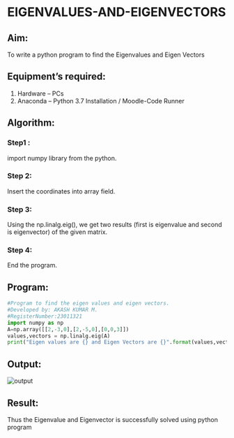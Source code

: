 # EIGENVALUES-AND-EIGENVECTORS
## Aim:
To write a python program to find the Eigenvalues and Eigen Vectors
## Equipment’s required:
1. 	Hardware – PCs
2. 	Anaconda – Python 3.7 Installation / Moodle-Code Runner
## Algorithm:
### Step1 : 
import numpy library from the python. 
### Step 2: 
Insert the coordinates into array field.
### Step 3: 
Using the np.linalg.eig(),  we get two results (first is eigenvalue and second is eigenvector) of the given matrix.
### Step 4: 
End the program.

## Program:
```python
#Program to find the eigen values and eigen vectors.
#Developed by: AKASH KUMAR M.
#RegisterNumber:23011321
import numpy as np
A=np.array([[2,-3,0],[2,-5,0],[0,0,3]])
values,vectors = np.linalg.eig(A)
print("Eigen values are {} and Eigen Vectors are {}".format(values,vectors))
```

## Output:
![output](https://github.com/akash7812/EIGENVALUES-AND-EIGENVECTORS/assets/146819826/929a7b6e-277a-4ca2-84fb-6c01ec850c1c)

## Result:
Thus the Eigenvalue and Eigenvector is successfully solved using python program
